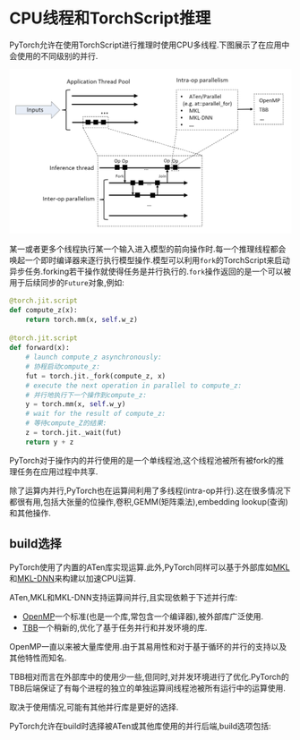 # CPU线程和TorchScript推理
PyTorch允许在使用TorchScript进行推理时使用CPU多线程.下图展示了在应用中会使用的不同级别的并行.

![img](https://github.com/shendeguize/PyTorchDocCN/blob/master/_imgs/0.3_0.png)

某一或者更多个线程执行某一个输入进入模型的前向操作时.每一个推理线程都会唤起一个即时编译器来逐行执行模型操作.模型可以利用`fork`的TorchScript来启动异步任务.forking若干操作就使得任务是并行执行的.`fork`操作返回的是一个可以被用于后续同步的`Future`对象,例如:
```Python
@torch.jit.script
def compute_z(x):
    return torch.mm(x, self.w_z)

@torch.jit.script
def forward(x):
    # launch compute_z asynchronously:
    # 协程启动compute_z:
    fut = torch.jit._fork(compute_z, x)
    # execute the next operation in parallel to compute_z:
    # 并行地执行下一个操作到compute_z:
    y = torch.mm(x, self.w_y)
    # wait for the result of compute_z:
    # 等待compute_Z的结果:
    z = torch.jit._wait(fut)
    return y + z
```
PyTorch对于操作内的并行使用的是一个单线程池,这个线程池被所有被fork的推理任务在应用过程中共享.

除了运算内并行,PyTorch也在运算间利用了多线程(intra-op并行).这在很多情况下都很有用,包括大张量的位操作,卷积,GEMM(矩阵乘法),embedding lookup(查询)和其他操作.

## build选择
PyTorch使用了内置的ATen库实现运算.此外,PyTorch同样可以基于外部库如[MKL](https://software.intel.com/en-us/mkl)和[MKL-DNN](https://github.com/intel/mkl-dnn)来构建以加速CPU运算.

ATen,MKL和MKL-DNN支持运算间并行,且实现依赖于下述并行库:
+ [OpenMP](https://www.openmp.org/)一个标准(也是一个库,常包含一个编译器),被外部库广泛使用.
+ [TBB](https://github.com/intel/tbb)一个稍新的,优化了基于任务并行和并发环境的库.

OpenMP一直以来被大量库使用.由于其易用性和对于基于循环的并行的支持以及其他特性而知名.

TBB相对而言在外部库中的使用少一些,但同时,对并发环境进行了优化.PyTorch的TBB后端保证了有每个进程的独立的单独运算间线程池被所有运行中的运算使用.

取决于使用情况,可能有其他并行库是更好的选择.

PyTorch允许在build时选择被ATen或其他库使用的并行后端,build选项包括:

